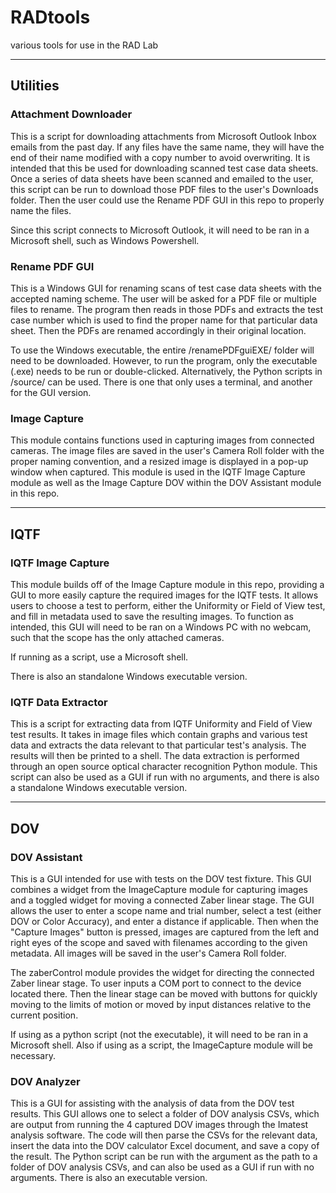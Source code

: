 # RADtools
various tools for use in the RAD Lab

___
## Utilities

### Attachment Downloader
This is a script for downloading attachments from Microsoft Outlook Inbox emails 
from the past day. If any files have the same name, they will have the end of their name
modified with a copy number to avoid overwriting. It is intended that this be used for 
downloading scanned test case data sheets. Once a series of data sheets have been scanned 
and emailed to the user, this script can be run to download those PDF files to the user's 
Downloads folder. Then the user could use the Rename PDF GUI in this repo to properly name 
the files. 

Since this script connects to Microsoft Outlook, it will need to be ran in a Microsoft shell, 
such as Windows Powershell.

### Rename PDF GUI
This is a Windows GUI for renaming scans of test case data sheets with the accepted naming scheme.
The user will be asked for a PDF file or multiple files to rename. The program then reads in 
those PDFs and extracts the test case number which is used to find the proper name for that
particular data sheet. Then the PDFs are renamed accordingly in their original location.

To use the Windows executable, the entire /renamePDFguiEXE/ folder will need to be downloaded. 
However, to run the program, only the executable (.exe) needs to be run or double-clicked. 
Alternatively, the Python scripts in /source/ can be used. There is one that only uses a terminal, 
and another for the GUI version. 

### Image Capture
This module contains functions used in capturing images from connected cameras. The image 
files are saved in the user's Camera Roll folder with the proper naming convention, and a resized 
image is displayed in a pop-up window when captured. This module is used in the IQTF Image 
Capture module as well as the Image Capture DOV within the DOV Assistant module in this repo.

___
## IQTF

### IQTF Image Capture
This module builds off of the Image Capture module in this repo, providing a GUI to more easily 
capture the required images for the IQTF tests. It allows users to choose a test to perform, 
either the Uniformity or Field of View test, and fill in metadata used to save the resulting 
images. To function as intended, this GUI will need to be ran on a Windows PC with no webcam, 
such that the scope has the only attached cameras. 

If running as a script, use a Microsoft shell.

There is also an standalone Windows executable version.

### IQTF Data Extractor
This is a script for extracting data from IQTF Uniformity and Field of View test results. It 
takes in image files which contain graphs and various test data and extracts the data relevant 
to that particular test's analysis. The results will then be printed to a shell. The 
data extraction is performed through an open source optical character recognition Python 
module. This script can also be used as a GUI if run with no arguments, and there is also a 
standalone Windows executable version.

___
## DOV

### DOV Assistant
This is a GUI intended for use with tests on the DOV test fixture. This GUI combines a widget 
from the ImageCapture module for capturing images and a toggled widget for moving a connected 
Zaber linear stage. The GUI allows the user to enter a scope name and trial number, select a 
test (either DOV or Color Accuracy), and enter a distance if applicable. Then when the 
"Capture Images" button is pressed, images are captured from the left and right eyes of the 
scope and saved with filenames according to the given metadata. All images will be saved in 
the user's Camera Roll folder. 

The zaberControl module provides the widget for directing the connected Zaber linear stage. 
To user inputs a COM port to connect to the device located there. Then the linear stage can 
be moved with buttons for quickly moving to the limits of motion or moved by input distances 
relative to the current position.

If using as a python script (not the executable), it will need to be ran in a Microsoft shell. 
Also if using as a script, the ImageCapture module will be necessary.

### DOV Analyzer
This is a GUI for assisting with the analysis of data from the DOV test results. This GUI allows
one to select a folder of DOV analysis CSVs, which are output from running the 4 captured DOV 
images through the Imatest analysis software. The code will then parse the CSVs for the 
relevant data, insert the data into the DOV calculator Excel document, and save a copy of the 
result. The Python script can be run with the argument as the path to a folder of DOV analysis 
CSVs, and can also be used as a GUI if run with no arguments. There is also an executable version.
